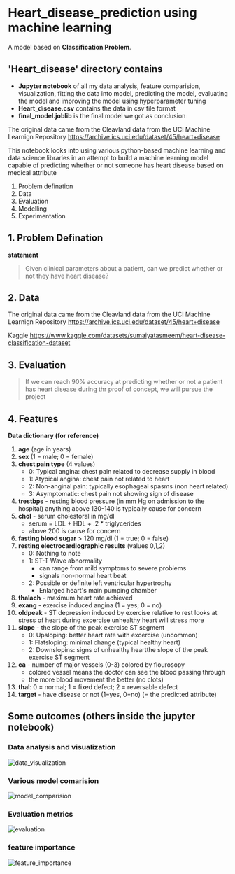 # Heart_disease_prediction using machine learning

A model based on **Classification Problem**.

## 'Heart_disease' directory contains
  * **Jupyter notebook** of all my data analysis, feature comparision, visualization, fitting the data into model, predicting the model, evaluating the model and improving the model using hyperparameter tuning
  * **Heart_disease.csv** contains the data in csv file format
  * **final_model.joblib** is the final model we got as conclusion

The original data came from the Cleavland data from the UCI Machine Learnign Repository https://archive.ics.uci.edu/dataset/45/heart+disease

This notebook looks into using various python-based machine learning and data science libraries in an attempt to build a machine learning model capable of predicting whether or not someone has heart disease based on medical attribute

1. Problem defination
2. Data
3. Evaluation
4. Modelling
5. Experimentation

## 1. Problem Defination

**statement**
> Given clinical parameters about a patient, can we predict whether or not they have heart disease?

## 2. Data

The original data came from the Cleavland data from the UCI Machine Learnign Repository https://archive.ics.uci.edu/dataset/45/heart+disease

Kaggle 
https://www.kaggle.com/datasets/sumaiyatasmeem/heart-disease-classification-dataset

## 3. Evaluation

> If we can reach 90% accuracy at predicting whether or not a patient has heart disease during thr proof of concept, we will pursue the project

## 4. Features

**Data dictionary (for reference)**

1. **age** (age in years)
2. **sex** (1 = male; 0 = female)
3. **chest pain type** (4 values)
    *  0: Typical angina: chest pain related to decrease supply in blood
    *  1: Atypical angina: chest pain not related to heart
    *  2: Non-anginal pain: typically esophageal spasms (non heart related) 
    *  3: Asymptomatic: chest pain not showing sign of disease
4. **trestbps** - resting blood pressure (in mm Hg on admission to the hospital) anything above 130-140 is typically cause for concern
5. **chol** - serum cholestoral in mg/dl
    * serum = LDL + HDL + .2 * triglycerides
    * above 200 is cause for concern
6. **fasting blood sugar** > 120 mg/dl (1 = true; 0 = false)
7. **resting electrocardiographic results** (values 0,1,2)
    * 0: Nothing to note
    * 1: ST-T Wave abnormality
        * can range from mild symptoms to severe problems
        * signals non-normal heart beat
    * 2: Possible or definite left ventricular hypertrophy
        * Enlarged heart's main pumping chamber
8.  **thalach** - maximum heart rate achieved
9.  **exang** - exercise induced angina (1 = yes; 0 = no)
10. **oldpeak** - ST depression induced by exercise relative to rest looks at stress of heart during excercise unhealthy heart will stress more
11. **slope** - the slope of the peak exercise ST segment
    * 0: Upsloping: better heart rate with excercise (uncommon)
    * 1: Flatsloping: minimal change (typical healthy heart)
    * 2: Downslopins: signs of unhealthy heartthe slope of the peak exercise ST segment
12. **ca** - number of major vessels (0-3) colored by flourosopy
    * colored vessel means the doctor can see the blood passing through
    * the more blood movement the better (no clots)
13. **thal**: 0 = normal; 1 = fixed defect; 2 = reversable defect
14. **target** - have disease or not (1=yes, 0=no) (= the predicted attribute)



## Some outcomes (others inside the jupyter notebook)

### Data analysis and visualization
![data_visualization](https://github.com/OmkarAditya/Heart_disease_prediction/assets/108687318/36e21563-089e-423f-9ef0-c27cff6541c4)
 
### Various model comarision
![model_comparision](https://github.com/OmkarAditya/Heart_disease_prediction/assets/108687318/1e612cd6-34bf-4e49-9f34-d217711416ae)

### Evaluation metrics
![evaluation](https://github.com/OmkarAditya/Heart_disease_prediction/assets/108687318/f4385add-e381-4b69-b98c-d02800dbae81)

### feature importance
![feature_importance](https://github.com/OmkarAditya/Heart_disease_prediction/assets/108687318/776f95fe-2b25-44d3-9701-89b5af6447d4)
